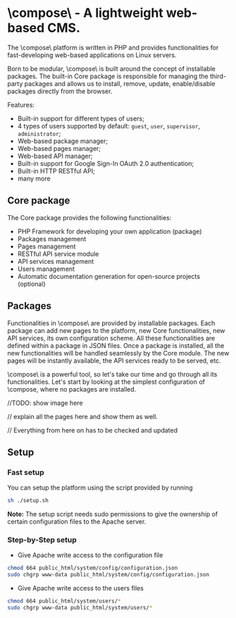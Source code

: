 # \compose\ - A lightweight web-based CMS.

The \compose\ platform is written in PHP and provides functionalities
for fast-developing web-based applications on Linux servers.

Born to be modular, \compose\ is built around the concept of installable
packages. The built-in Core package is responsible for managing the 
third-party packages and allows us to install, remove, update, enable/disable
packages directly from the browser.

Features:
- Built-in support for different types of users;
- 4 types of users supported by default: `guest`, `user`, `supervisor`, `administrator`;
- Web-based package manager;
- Web-based pages manager;
- Web-based API manager;
- Built-in support for Google Sign-In OAuth 2.0 authentication;
- Built-in HTTP RESTful API;
- many more


## Core package

The Core package provides the following functionalities:
- PHP Framework for developing your own application (package)
- Packages management
- Pages management
- RESTful API service module
- API services management
- Users management
- Automatic documentation generation for open-source projects (optional)


## Packages

Functionalities in \compose\ are provided by installable packages.
Each package can add new pages to the platform, new Core functionalities,
new API services, its own configuration scheme.
All these functionalities are defined within a package in JSON files. 
Once a package is installed, all the new functionalities will be handled 
seamlessly by the Core module. The new pages will be instantly available,
the API services ready to be served, etc.

\compose\ is a powerful tool, so let's take our time and go through all 
its functionalities. Let's start by looking at the simplest configuration
of \compose\, where no packages are installed.

//TODO: show image here

// explain all the pages here and show them as well.


// Everything from here on has to be checked and updated


## Setup

### Fast setup

You can setup the platform using the script provided
by running

```bash
sh ./setup.sh
```

**Note:** The setup script needs sudo permissions to give
the ownership of certain configuration files to the Apache
server.


### Step-by-Step setup

- Give Apache write access to the configuration file
```bash
chmod 664 public_html/system/config/configuration.json
sudo chgrp www-data public_html/system/config/configuration.json
```


- Give Apache write access to the users files
```bash
chmod 664 public_html/system/users/*
sudo chgrp www-data public_html/system/users/*
```
